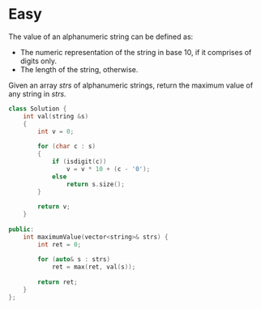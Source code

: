 # Easy

The value of an alphanumeric string can be defined as:

- The numeric representation of the string in base $10$, if it comprises of digits only.
- The length of the string, otherwise.

Given an array $strs$ of alphanumeric strings, return the maximum value of any string in $strs$.

```cpp
class Solution {
    int val(string &s)
    {
        int v = 0;
        
        for (char c : s)
        {
            if (isdigit(c))
                v = v * 10 + (c - '0');
            else
                return s.size();
        }
        
        return v;
    }
    
public:
    int maximumValue(vector<string>& strs) {
        int ret = 0;
        
        for (auto& s : strs)
            ret = max(ret, val(s));
        
        return ret;
    }
};
```
